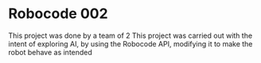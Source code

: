 # Robocode 002

This project was done by a team of 2
This project was carried out with the intent of exploring AI, by using the Robocode API, modifying it to make the robot behave as intended
